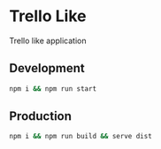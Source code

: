 # Trello Like
Trello like application

## Development

```bash
npm i && npm run start
```

## Production

```bash
npm i && npm run build && serve dist
```
